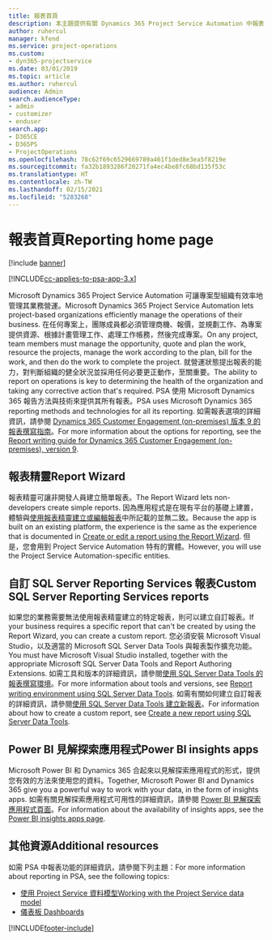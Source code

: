```yaml
---
title: 報表首頁
description: 本主題提供有關 Dynamics 365 Project Service Automation 中報表的資訊。
author: ruhercul
manager: kfend
ms.service: project-operations
ms.custom:
- dyn365-projectservice
ms.date: 03/01/2019
ms.topic: article
ms.author: ruhercul
audience: Admin
search.audienceType:
- admin
- customizer
- enduser
search.app:
- D365CE
- D365PS
- ProjectOperations
ms.openlocfilehash: 78c62f69c6529669789a461f1ded8e3ea5f8219e
ms.sourcegitcommit: fa32b1893286f20271fa4ec4be8fc68bd135f53c
ms.translationtype: HT
ms.contentlocale: zh-TW
ms.lasthandoff: 02/15/2021
ms.locfileid: "5283268"
---
```

# <a name="reporting-home-page"></a><span data-ttu-id="42fce-103">報表首頁</span><span class="sxs-lookup"><span data-stu-id="42fce-103">Reporting home page</span></span>

[!include [banner](../includes/psa-now-project-operations.md)]

[!INCLUDE[cc-applies-to-psa-app-3.x](../includes/cc-applies-to-psa-app-3x.md)]

<span data-ttu-id="42fce-104">Microsoft Dynamics 365 Project Service Automation 可讓專案型組織有效率地管理其業務營運。</span><span class="sxs-lookup"><span data-stu-id="42fce-104">Microsoft Dynamics 365 Project Service Automation lets project-based organizations efficiently manage the operations of their business.</span></span> <span data-ttu-id="42fce-105">在任何專案上，團隊成員都必須管理商機、報價，並規劃工作、為專案提供資源、根據計畫管理工作、處理工作帳務，然後完成專案。</span><span class="sxs-lookup"><span data-stu-id="42fce-105">On any project, team members must manage the opportunity, quote and plan the work, resource the projects, manage the work according to the plan, bill for the work, and then do the work to complete the project.</span></span> <span data-ttu-id="42fce-106">就營運狀態提出報表的能力，對判斷組織的健全狀況並採用任何必要更正動作，至關重要。</span><span class="sxs-lookup"><span data-stu-id="42fce-106">The ability to report on operations is key to determining the health of the organization and taking any corrective action that's required.</span></span> <span data-ttu-id="42fce-107">PSA 使用 Microsoft Dynamics 365 報告方法與技術來提供其所有報表。</span><span class="sxs-lookup"><span data-stu-id="42fce-107">PSA uses Microsoft Dynamics 365 reporting methods and technologies for all its reporting.</span></span> <span data-ttu-id="42fce-108">如需報表選項的詳細資訊，請參閱 [Dynamics 365 Customer Engagement (on-premises) 版本 9 的報表撰寫指南](https://docs.microsoft.com/dynamics365/customerengagement/on-premises/analytics/reporting-analytics-with-dynamics-365)。</span><span class="sxs-lookup"><span data-stu-id="42fce-108">For more information about the options for reporting, see the [Report writing guide for Dynamics 365 Customer Engagement (on-premises), version 9](https://docs.microsoft.com/dynamics365/customerengagement/on-premises/analytics/reporting-analytics-with-dynamics-365).</span></span>

## <a name="report-wizard"></a><span data-ttu-id="42fce-109">報表精靈</span><span class="sxs-lookup"><span data-stu-id="42fce-109">Report Wizard</span></span>

<span data-ttu-id="42fce-110">報表精靈可讓非開發人員建立簡單報表。</span><span class="sxs-lookup"><span data-stu-id="42fce-110">The Report Wizard lets non-developers create simple reports.</span></span> <span data-ttu-id="42fce-111">因為應用程式是在現有平台的基礎上建置，體驗與[使用報表精靈建立或編輯報表](https://docs.microsoft.com/dynamics365/customerengagement/on-premises/basics/create-edit-copy-report-wizard)中所記載的並無二致。</span><span class="sxs-lookup"><span data-stu-id="42fce-111">Because the app is built on an existing platform, the experience is the same as the experience that is documented in [Create or edit a report using the Report Wizard](https://docs.microsoft.com/dynamics365/customerengagement/on-premises/basics/create-edit-copy-report-wizard).</span></span> <span data-ttu-id="42fce-112">但是，您會用到 Project Service Automation 特有的實體。</span><span class="sxs-lookup"><span data-stu-id="42fce-112">However, you will use the Project Service Automation-specific entities.</span></span>

## <a name="custom-sql-server-reporting-services-reports"></a><span data-ttu-id="42fce-113">自訂 SQL Server Reporting Services 報表</span><span class="sxs-lookup"><span data-stu-id="42fce-113">Custom SQL Server Reporting Services reports</span></span>

<span data-ttu-id="42fce-114">如果您的業務需要無法使用報表精靈建立的特定報表，則可以建立自訂報表。</span><span class="sxs-lookup"><span data-stu-id="42fce-114">If your business requires a specific report that can't be created by using the Report Wizard, you can create a custom report.</span></span> <span data-ttu-id="42fce-115">您必須安裝 Microsoft Visual Studio，以及適當的 Microsoft SQL Server Data Tools 與報表製作擴充功能。</span><span class="sxs-lookup"><span data-stu-id="42fce-115">You must have Microsoft Visual Studio installed, together with the appropriate Microsoft SQL Server Data Tools and Report Authoring Extensions.</span></span> <span data-ttu-id="42fce-116">如需工具和版本的詳細資訊，請參閱[使用 SQL Server Data Tools  的報表撰寫環境](https://docs.microsoft.com/dynamics365/customerengagement/on-premises/analytics/report-writing-environment-using-sql-server-data-tools)。</span><span class="sxs-lookup"><span data-stu-id="42fce-116">For more information about tools and versions, see [Report writing environment using SQL Server Data Tools](https://docs.microsoft.com/dynamics365/customerengagement/on-premises/analytics/report-writing-environment-using-sql-server-data-tools).</span></span> <span data-ttu-id="42fce-117">如需有關如何建立自訂報表的詳細資訊，請參閱[使用 SQL Server Data Tools 建立新報表](https://docs.microsoft.com/dynamics365/customerengagement/on-premises/analytics/create-a-new-report-using-sql-server-data-tools)。</span><span class="sxs-lookup"><span data-stu-id="42fce-117">For information about how to create a custom report, see [Create a new report using SQL Server Data Tools](https://docs.microsoft.com/dynamics365/customerengagement/on-premises/analytics/create-a-new-report-using-sql-server-data-tools).</span></span>

## <a name="power-bi-insights-apps"></a><span data-ttu-id="42fce-118">Power BI 見解探索應用程式</span><span class="sxs-lookup"><span data-stu-id="42fce-118">Power BI insights apps</span></span>

<span data-ttu-id="42fce-119">Microsoft Power BI 和 Dynamics 365 合起來以見解探索應用程式的形式，提供您有效的方法來使用您的資料。</span><span class="sxs-lookup"><span data-stu-id="42fce-119">Together, Microsoft Power BI and Dynamics 365 give you a powerful way to work with your data, in the form of insights apps.</span></span> <span data-ttu-id="42fce-120">如需有關見解探索應用程式可用性的詳細資訊，請參閱 [Power BI 見解探索應用程式頁面](https://powerbi.microsoft.com/power-bi-insights-apps/)。</span><span class="sxs-lookup"><span data-stu-id="42fce-120">For information about the availability of insights apps, see the [Power BI insights apps page](https://powerbi.microsoft.com/power-bi-insights-apps/).</span></span>


## <a name="additional-resources"></a><span data-ttu-id="42fce-121">其他資源</span><span class="sxs-lookup"><span data-stu-id="42fce-121">Additional resources</span></span>
<span data-ttu-id="42fce-122">如需 PSA 中報表功能的詳細資訊，請參閱下列主題：</span><span class="sxs-lookup"><span data-stu-id="42fce-122">For more information about reporting in PSA, see the following topics:</span></span>

- [<span data-ttu-id="42fce-123">使用 Project Service 資料模型</span><span class="sxs-lookup"><span data-stu-id="42fce-123">Working with the Project Service data model</span></span>](reports-working-project-service-data-model.md)
- [<span data-ttu-id="42fce-124">儀表板 </span><span class="sxs-lookup"><span data-stu-id="42fce-124">Dashboards</span></span>](reports-dashboards.md)



[!INCLUDE[footer-include](../includes/footer-banner.md)]